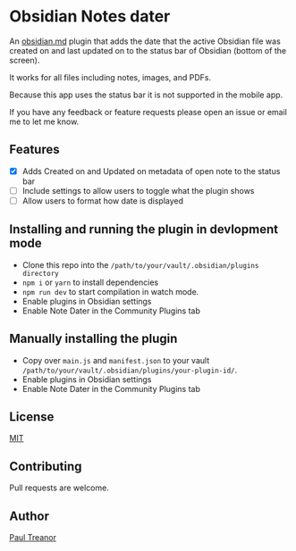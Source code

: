 # Obsidian Notes dater 

An [obsidian.md](https://obsidian.md) plugin that adds the date that the active Obsidian file was created on and last updated on to the status bar of Obsidian (bottom of the screen). 

It works for all files including notes, images, and PDFs. 

Because this app uses the status bar it is not supported in the mobile app. 

If you have any feedback or feature requests please open an issue or email me to let me know. 

## Features 
- [x] Adds Created on and Updated on metadata of open note to the status bar 
- [ ] Include settings to allow users to toggle what the plugin shows 
- [ ] Allow users to format how date is displayed

## Installing and running the plugin in devlopment mode

- Clone this repo into the `/path/to/your/vault/.obsidian/plugins directory`
- `npm i` or `yarn` to install dependencies
- `npm run dev` to start compilation in watch mode.
- Enable plugins in Obsidian settings
- Enable Note Dater in the Community Plugins tab

## Manually installing the plugin

- Copy over `main.js` and `manifest.json` to your vault `/path/to/your/vault/.obsidian/plugins/your-plugin-id/`.
- Enable plugins in Obsidian settings
- Enable Note Dater in the Community Plugins tab

## License
[MIT](https://choosealicense.com/licenses/mit/)

## Contributing
Pull requests are welcome.

## Author 
[Paul Treanor](https://paultreanor.com)

